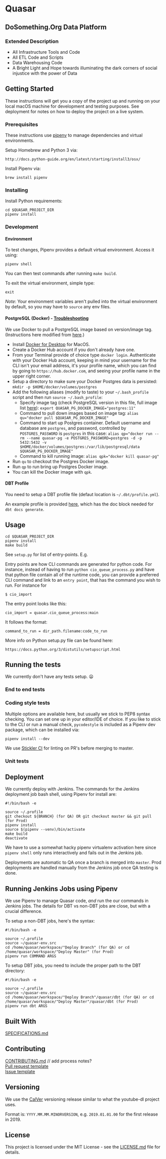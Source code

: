 # Quasar

## DoSomething.Org Data Platform

### Extended Description 

* All Infrastructure Tools and Code
* All ETL Code and Scripts
* Data Warehousing Code
* A Bright Light and Hope towards illuminating the dark corners of social injustice with the power of Data

## Getting Started
These instructions will get you a copy of the project up and running on your local macOS machine for development and testing purposes. See deployment for notes on how to deploy the project on a live system.

### Prerequisites

These instructions use [pipenv](https://docs.pipenv.org/en/latest/) to manage dependencies and virtual environments.

Setup Homebrew and Python 3 via:
```
http://docs.python-guide.org/en/latest/starting/install3/osx/
```

Install Pipenv via:
```
brew install pipenv
```

### Installing

Install Python requirements:

```
cd $QUASAR_PROJECT_DIR
pipenv install
```

### Development

#### Environment

To test changes, Pipenv provides a default virtual environment. Access it using:
```
pipenv shell
```

You can then test commands after running `make build`.

To exit the virtual environment, simple type:
```
exit
```

*Note*: Your environment variables aren't pulled into the virtual environment by default, so you may have to `source` any env files.

#### PostgreSQL (Docker) - [Troubleshooting](/docs/postgresql-docker-troubleshooting.md)

We use Docker to pull a PostgreSQL image based on version/image tag.
(Instructions here modified from [here](https://hackernoon.com/dont-install-postgres-docker-pull-postgres-bee20e200198).)

* Install [Docker for Desktop](https://hub.docker.com/editions/community/docker-ce-desktop-mac) for MacOS.
* Create a Docker Hub account if you don't already have one. 
* From your Terminal provide of choice type `docker login`. Authenticate with your Docker Hub account, keeping in mind your username for the CLI isn't your email address, it's your profile name, which you can find by going to `https://hub.docker.com`, and seeing your profile name in the upper right corner.
* Setup a directory to make sure your Docker Postgres data is persisted: `mkdir -p $HOME/docker/volumes/postgres`
* Add the following aliases (modify to taste) to your `~/.bash_profile` script and then run `source ~/.bash_profile`:
	* Specify image tag (check PostgreSQL version in this file, full image list [here](https://hub.docker.com/_/postgres/)): ```export QUASAR_PG_DOCKER_IMAGE="postgres:11"```
	* Command to pull down images based on image tag: ```alias qu="docker pull $QUASAR_PG_DOCKER_IMAGE"```
	* Command to start up Postgres container. Default username and database are `postgres`, and password, controlled by `POSTGRES_PASSWORD` is `postgres` in this case: ```alias qp="docker run --rm --name quasar-pg -e POSTGRES_PASSWORD=postgres -d -p 5432:5432 -v $HOME/docker/volumes/postgres:/var/lib/postgresql/data $QUASAR_PG_DOCKER_IMAGE"```
	* Command to kill running image: ```alias qpk="docker kill quasar-pg"```
* Run `qu` to checkout the Postgres Docker image.
* Run `qp` to run bring up Postgres Docker image.
* You can kill the Docker image with `qpk`.

#### DBT Profile
You need to setup a DBT profile file (defaut location is `~/.dbt/profile.yml`).

An example profile is provided [here](https://github.com/DoSomething/quasar/blob/master/docs/example-dbt-profile.yml), which has the doc block needed for `dbt docs generate`.

## Usage

```
cd $QUASAR_PROJECT_DIR
pipenv install
make build
```

See `setup.py` for list of entry-points. E.g.

Entry points are how CLI commands are generated for python code. 
For instance, instead of having to run `python cio_queue_process.py` and
have that python file contain all of the runtime code, you can provide
a preferred CLI command and link to an `entry point`, that has the command
you wish to run. For instance for
```
$ cio_import
```
The entry point looks like this:
```
cio_import = quasar.cio_queue_process:main
```
It follows the format:
```
command_to_run = dir_path.filename:code_to_run
```
More info on Python setup.py file can be found here:
```
https://docs.python.org/3/distutils/setupscript.html
```


## Running the tests

We currently don't have any tests setup. :frowning:

### End to end tests

### Coding style tests
Multiple options are available here, but usually we stick to PEP8 syntax checking. 
You can set one up in your editor/IDE of choice.
If you like to stick to the CLI or run a manual check,
`pycodestyle` is included as a Pipenv dev package, which can be installed via:
```
pipenv install --dev
```

We use [Stickler CI](https://stickler-ci.com/) for linting on PR's before merging to master.

### Unit tests

## Deployment

We currently deploy with Jenkins. The commands for the Jenkins deployment job 
bash shell, using Pipenv for install are:
```
#!/bin/bash -e

source ~/.profile
git checkout ${BRANCH} (for QA) OR git checkout master && git pull (for Prod)
pipenv install
source $(pipenv --venv)/bin/activate
make build
deactivate
```
We have to use a somewhat hacky pipenv virtualenv activation here since `pipenv shell` only 
runs interactively and fails out in the Jenkins job.

Deployments are automatic to QA once a branch is merged into `master`. Prod deployments
are handled manually from the Jenkins job once QA testing is done.

## Running Jenkins Jobs using Pipenv

We use Pipenv to manage Quasar code, _and_ run the our commands in Jenkins jobs. The details
for DBT vs non-DBT jobs are close, but with a crucial difference.

To setup a non-DBT jobs, here's the syntax:
```
#!/bin/bash -e

source ~/.profile
source ~/quasar-env.src
cd /home/quasar/workspace/"Deploy Branch" (for QA) or cd /home/quasar/workspace/"Deploy Master" (for Prod)
pipenv run COMMAND ARGS
```

To setup DBT jobs, you need to include the proper path to the DBT directory:
```
#!/bin/bash -e

source ~/.profile
source ~/quasar-env.src
cd /home/quasar/workspace/"Deploy Branch"/quasar/dbt (for QA) or cd /home/quasar/workspace/"Deploy Master"/quasar/dbt (for Prod)
pipenv run dbt ARGS
```

## Built With

[SPECIFICATIONS.md](SPECIFICATIONS.md)

## Contributing

[CONTRIBUTING.md](CONTRIBUTING.md) // add process notes?  
[Pull request template](PULL_REQUEST_TEMPLATE)  
[Issue template](issue_template.md)  

## Versioning

We use the [CalVer](https://calver.org/#youtube-dl) versioning release similar to what the youtube-dl project uses.

Format is: `YYYY.MM.MM.MINORVERSION`, e.g. `2019.01.01.00` for the first release in 2019.

## License
This project is licensed under the MIT License - see the [LICENSE.md](LICENSE.md) file for details.
